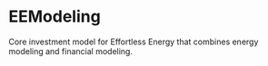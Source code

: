 EEModeling
==========

Core investment model for Effortless Energy that combines energy modeling and financial modeling.